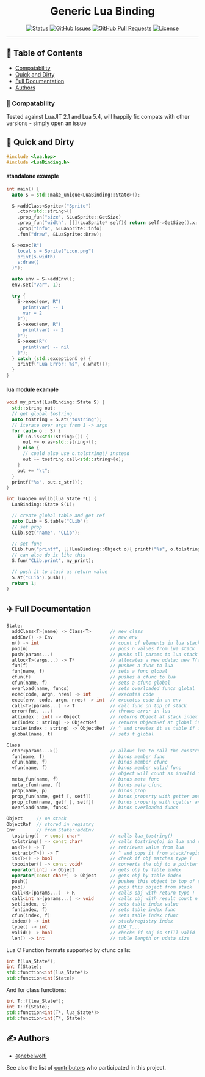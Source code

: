 <h1 align="center">Generic Lua Binding</h3>

<div align="center">

[![Status](https://img.shields.io/badge/status-active-success.svg)]()
[![GitHub Issues](https://img.shields.io/github/issues/nebelwolfi/GenericLuaBinding.svg)](https://github.com/nebelwolfi/GenericLuaBinding/issues)
[![GitHub Pull Requests](https://img.shields.io/github/issues-pr/nebelwolfi/GenericLuaBinding.svg)](https://github.com/nebelwolfi/GenericLuaBinding/pulls)
[![License](https://img.shields.io/badge/license-MIT-blue.svg)](/LICENSE)

</div>

---

## 📝 Table of Contents

- [Compatability](#compatability)
- [Quick and Dirty](#quick_and_dirty)
- [Full Documentation](#full_documentation)
- [Authors](#authors)

### 🎈 Compatability <a name="compatability"></a>

Tested against LuaJIT 2.1 and Lua 5.4, will happily fix compats with other versions - simply open an issue

## 🔧 Quick and Dirty <a name="quick_and_dirty"></a>
```cpp
#include <lua.hpp>
#include <LuaBinding.h>
```
#### standalone example
```cpp
int main() {
  auto S = std::make_unique<LuaBinding::State>();

  S->addClass<Sprite>("Sprite")
    .ctor<std::string>()
    .prop_fun("size", &LuaSprite::GetSize)
    .prop_fun("width", []](LuaSprite* self){ return self->GetSize().x; })
    .prop("info", &LuaSprite::info)
    .fun("draw", &LuaSprite::Draw);

  S->exec(R"(
    local s = Sprite("icon.png")
    print(s.width)
    s:draw()
  )");

  auto env = S->addEnv();
  env.set("var", 1);

  try {
    S->exec(env, R"(
      print(var) -- 1
      var = 2
    )");
    S->exec(env, R"(
      print(var) -- 2
    )");
    S->exec(R"(
      print(var) -- nil
    )");
  } catch (std::exception& e) {
    printf("Lua Error: %s", e.what());
  }
}
```
#### lua module example
```cpp
void my_print(LuaBinding::State S) {
  std::string out;
  // get global tostring
  auto tostring = S.at("tostring");
  // iterate over args from 1 -> argn
  for (auto o : S) {
    if (o.is<std::string>()) {
      out += o.as<std::string>();
    } else {
      // could also use o.tolstring() instead
      out += tostring.call<std::string>(o);
    }
    out += "\t";
  }
  printf("%s", out.c_str());
}

int luaopen_mylib(lua_State *L) {
  LuaBinding::State S(L);

  // create global table and get ref
  auto CLib = S.table("CLib");
  // set prop
  CLib.set("name", "CLib");

  // set func
  CLib.fun("printf", [](LuaBinding::Object o){ printf("%s", o.tolstring()); });
  // can also do it like this
  S.fun("CLib.print", my_print);

  // push it to stack as return value
  S.at("CLib").push();
  return 1;
}
```

## ✈️ Full Documentation <a name="full_documentation"></a>

```cpp
State:
  addClass<T>(name) -> Class<T>       // new class
  addEnv() -> Env                     // new env
  n() -> int                          // count of elements in lua stack
  pop(n)                              // pops n values from lua stack
  push(params...)                     // pushs all params to lua stack
  alloc<T>(args...) -> T*             // allocates a new udata: new T(args...)
  fun(f)                              // pushes a func to lua
  fun(name, f)                        // sets a func global
  cfun(f)                             // pushes a cfunc to lua
  cfun(name, f)                       // sets a cfunc global
  overload(name, funcs)               // sets overloaded funcs global
  exec(code, argn, nres) -> int       // executes code
  exec(env, code, argn, nres) -> int  // executes code in an env
  call<T>(params...) -> T             // call func on top of stack
  error(fmt, ...)                     // throws error in lua
  at(index : int) -> Object           // returns Object at stack index
  at(index : string) -> ObjectRef     // returns ObjectRef at global index
  table(index : string) -> ObjectRef  // ^ and creates it as table if it does not exist
  global(name, t)                     // sets t global

Class
  ctor<params...>()                   // allows lua to call the constructor
  fun(name, f)                        // binds member func
  cfun(name, f)                       // binds member cfunc
  vfun(name, f)                       // binds member valid func
                                      // object will count as invalid if it returns false
  meta_fun(name, f)                   // binds meta func
  meta_cfun(name, f)                  // binds meta cfunc
  prop(name, p)                       // binds prop
  prop_fun(name, getf [, setf])       // binds property with getter and setter
  prop_cfun(name, getf [, setf])      // binds property with cgetter and csetter
  overload(name, funcs)               // binds overloaded funcs

Object     // on stack
ObjectRef  // stored in registry
Env        // from State::addEnv
  tostring() -> const char*           // calls lua_tostring()
  tolstring() -> const char*          // calls tostring(o) in lua and returns the result
  as<T>() -> T                        // retrieves value from lua
  extract<T>() -> T                   // ^ and pops it from stack/registry
  is<T>() -> bool                     // check if obj matches type T
  topointer() -> const void*          // converts the obj to a pointer
  operator[int] -> Object             // gets obj by table index
  operator[const char*] -> Object     // gets obj by table index
  push()                              // pushes this object to top of stack
  pop()                               // pops this object from stack
  call<R>(params...) -> R             // calls obj with return type T
  call<int n>(params...) -> void      // calls obj with result count n
  set(index, t)                       // sets table index value
  fun(index, f)                       // sets table index func
  cfun(index, f)                      // sets table index cfunc
  index() -> int                      // stack/registry index
  type() -> int                       // LUA_T...
  valid() -> bool                     // checks if obj is still valid
  len() -> int                        // table length or udata size
```
Lua C Function formats supported by cfunc calls:
```cpp
int f(lua_State*);
int f(State);
std::function<int(lua_State*)>
std::function<int(State)>
```
And for class functions:
```cpp
int T::f(lua_State*);
int T::f(State);
std::function<int(T*, lua_State*)>
std::function<int(T*, State)>
```

## ✍️ Authors <a name = "authors"></a>

- [@nebelwolfi](https://github.com/nebelwolfi)

See also the list of [contributors](https://github.com/nebelwolfi/GenericLuaBinding/contributors) who participated in this project.
